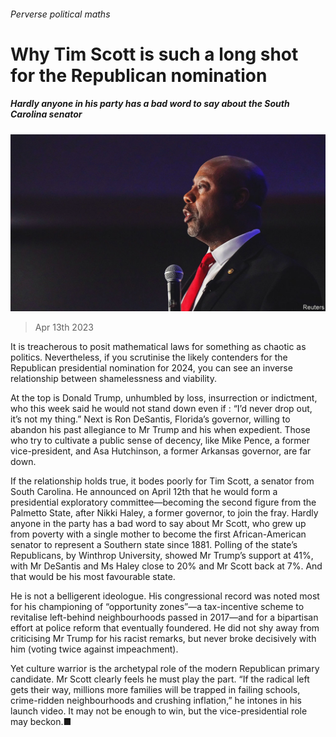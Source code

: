 ###### Perverse political maths

# Why Tim Scott is such a long shot for the Republican nomination 

##### Hardly anyone in his party has a bad word to say about the South Carolina senator 

![image](images/20230415_USP003.jpg) 

> Apr 13th 2023 

It is treacherous to posit mathematical laws for something as chaotic as politics. Nevertheless, if you scrutinise the likely contenders for the Republican presidential nomination for 2024, you can see an inverse relationship between shamelessness and viability. 

At the top is Donald Trump, unhumbled by loss, insurrection or indictment, who this week said he would not stand down even if : “I’d never drop out, it’s not my thing.” Next is Ron DeSantis, Florida’s governor, willing to abandon his past allegiance to Mr Trump and his  when expedient. Those who try to cultivate a public sense of decency, like Mike Pence, a former vice-president, and Asa Hutchinson, a former Arkansas governor, are far down. 

If the relationship holds true, it bodes poorly for Tim Scott, a senator from South Carolina. He announced on April 12th that he would form a presidential exploratory committee—becoming the second figure from the Palmetto State, after Nikki Haley, a former governor, to join the fray. Hardly anyone in the party has a bad word to say about Mr Scott, who grew up from poverty with a single mother to become the first African-American senator to represent a Southern state since 1881. Polling of the state’s Republicans, by Winthrop University, showed Mr Trump’s support at 41%, with Mr DeSantis and Ms Haley close to 20% and Mr Scott back at 7%. And that would be his most favourable state.

He is not a belligerent ideologue. His congressional record was noted most for his championing of “opportunity zones”—a tax-incentive scheme to revitalise left-behind neighbourhoods passed in 2017—and for a bipartisan effort at police reform that eventually foundered. He did not shy away from criticising Mr Trump for his racist remarks, but never broke decisively with him (voting twice against impeachment). 

Yet culture warrior is the archetypal role of the modern Republican primary candidate. Mr Scott clearly feels he must play the part. “If the radical left gets their way, millions more families will be trapped in failing schools, crime-ridden neighbourhoods and crushing inflation,” he intones in his launch video. It may not be enough to win, but the vice-presidential role may beckon.■


